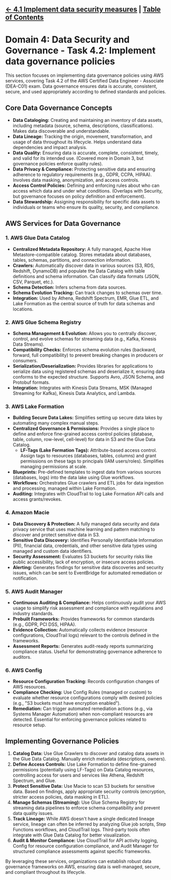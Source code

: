 [<- 4.1 Implement data security measures](./4.1_Implement_data_security_measures.md) | [Table of Contents](../../README.md)
---
# Domain 4: Data Security and Governance - Task 4.2: Implement data governance policies

This section focuses on implementing data governance policies using AWS services, covering Task 4.2 of the AWS Certified Data Engineer - Associate (DEA-C01) exam. Data governance ensures data is accurate, consistent, secure, and used appropriately according to defined standards and policies.

## Core Data Governance Concepts

*   **Data Cataloging:** Creating and maintaining an inventory of data assets, including metadata (source, schema, descriptions, classifications). Makes data discoverable and understandable.
*   **Data Lineage:** Tracking the origin, movement, transformation, and usage of data throughout its lifecycle. Helps understand data dependencies and impact analysis.
*   **Data Quality:** Ensuring data is accurate, complete, consistent, timely, and valid for its intended use. (Covered more in Domain 3, but governance policies enforce quality rules).
*   **Data Privacy & Compliance:** Protecting sensitive data and ensuring adherence to regulatory requirements (e.g., GDPR, CCPA, HIPAA). Involves data masking, anonymization, and access controls.
*   **Access Control Policies:** Defining and enforcing rules about who can access which data and under what conditions. (Overlaps with Security, but governance focuses on policy definition and enforcement).
*   **Data Stewardship:** Assigning responsibility for specific data assets to individuals or teams who ensure its quality, security, and compliance.

## AWS Services for Data Governance

### 1. AWS Glue Data Catalog

*   **Centralized Metadata Repository:** A fully managed, Apache Hive Metastore-compatible catalog. Stores metadata about databases, tables, schemas, partitions, and connection information.
*   **Crawlers:** Automatically discover data in various sources (S3, RDS, Redshift, DynamoDB) and populate the Data Catalog with table definitions and schema information. Can classify data formats (JSON, CSV, Parquet, etc.).
*   **Schema Detection:** Infers schema from data sources.
*   **Schema Evolution Tracking:** Can track changes to schemas over time.
*   **Integration:** Used by Athena, Redshift Spectrum, EMR, Glue ETL, and Lake Formation as the central source of truth for data schemas and locations.

### 2. AWS Glue Schema Registry

*   **Schema Management & Evolution:** Allows you to centrally discover, control, and evolve schemas for streaming data (e.g., Kafka, Kinesis Data Streams).
*   **Compatibility Checks:** Enforces schema evolution rules (backward, forward, full compatibility) to prevent breaking changes in producers or consumers.
*   **Serialization/Deserialization:** Provides libraries for applications to serialize data using registered schemas and deserialize it, ensuring data conforms to the expected structure. Supports Avro, JSON Schema, and Protobuf formats.
*   **Integration:** Integrates with Kinesis Data Streams, MSK (Managed Streaming for Kafka), Kinesis Data Analytics, and Lambda.

### 3. AWS Lake Formation

*   **Building Secure Data Lakes:** Simplifies setting up secure data lakes by automating many complex manual steps.
*   **Centralized Governance & Permissions:** Provides a single place to define and enforce fine-grained access control policies (database, table, column, row-level, cell-level) for data in S3 and the Glue Data Catalog.
    *   **LF-Tags (Lake Formation Tags):** Attribute-based access control. Assign tags to resources (databases, tables, columns) and grant permissions on these tags to principals (IAM users/roles). Simplifies managing permissions at scale.
*   **Blueprints:** Pre-defined templates to ingest data from various sources (databases, logs) into the data lake using Glue workflows.
*   **Workflows:** Orchestrates Glue crawlers and ETL jobs for data ingestion and processing, managed within Lake Formation.
*   **Auditing:** Integrates with CloudTrail to log Lake Formation API calls and access grants/revokes.

### 4. Amazon Macie

*   **Data Discovery & Protection:** A fully managed data security and data privacy service that uses machine learning and pattern matching to discover and protect sensitive data in S3.
*   **Sensitive Data Discovery:** Identifies Personally Identifiable Information (PII), financial data, credentials, and other sensitive data types using managed and custom data identifiers.
*   **Security Assessment:** Evaluates S3 buckets for security risks like public accessibility, lack of encryption, or insecure access policies.
*   **Alerting:** Generates findings for sensitive data discoveries and security issues, which can be sent to EventBridge for automated remediation or notification.

### 5. AWS Audit Manager

*   **Continuous Auditing & Compliance:** Helps continuously audit your AWS usage to simplify risk assessment and compliance with regulations and industry standards.
*   **Prebuilt Frameworks:** Provides frameworks for common standards (e.g., GDPR, PCI DSS, HIPAA).
*   **Evidence Collection:** Automatically collects evidence (resource configurations, CloudTrail logs) relevant to the controls defined in the frameworks.
*   **Assessment Reports:** Generates audit-ready reports summarizing compliance status. Useful for demonstrating governance adherence to auditors.

### 6. AWS Config

*   **Resource Configuration Tracking:** Records configuration changes of AWS resources.
*   **Compliance Checking:** Use Config Rules (managed or custom) to evaluate whether resource configurations comply with desired policies (e.g., "S3 buckets must have encryption enabled").
*   **Remediation:** Can trigger automated remediation actions (e.g., via Systems Manager Automation) when non-compliant resources are detected. Essential for enforcing governance policies related to resource setup.

## Implementing Governance Policies

1.  **Catalog Data:** Use Glue Crawlers to discover and catalog data assets in the Glue Data Catalog. Manually enrich metadata (descriptions, owners).
2.  **Define Access Controls:** Use Lake Formation to define fine-grained permissions (potentially using LF-Tags) on Data Catalog resources, controlling access for users and services like Athena, Redshift Spectrum, and Glue.
3.  **Protect Sensitive Data:** Use Macie to scan S3 buckets for sensitive data. Based on findings, apply appropriate security controls (encryption, stricter access policies, data masking in ETL).
4.  **Manage Schemas (Streaming):** Use Glue Schema Registry for streaming data pipelines to enforce schema compatibility and prevent data quality issues.
5.  **Track Lineage:** While AWS doesn't have a single dedicated lineage service, lineage can often be inferred by analyzing Glue job scripts, Step Functions workflows, and CloudTrail logs. Third-party tools often integrate with Glue Data Catalog for better visualization.
6.  **Audit & Monitor Compliance:** Use CloudTrail for API activity logging, Config for resource configuration compliance, and Audit Manager for structured compliance assessments against specific frameworks.

By leveraging these services, organizations can establish robust data governance frameworks on AWS, ensuring data is well-managed, secure, and compliant throughout its lifecycle.